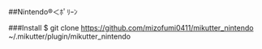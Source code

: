 ##Nintendo®＜ﾎﾟﾘｰﾝ

###Install
	$ git clone https://github.com/mizofumi0411/mikutter_nintendo ~/.mikutter/plugin/mikutter_nintendo